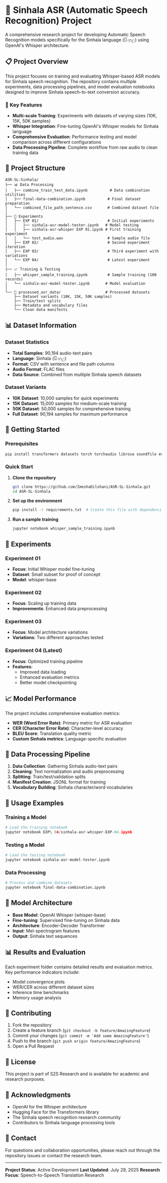 # 🎤 Sinhala ASR (Automatic Speech Recognition) Project

A comprehensive research project for developing Automatic Speech Recognition models specifically for the Sinhala language (සිංහල) using OpenAI's Whisper architecture.

## 📋 Project Overview

This project focuses on training and evaluating Whisper-based ASR models for Sinhala speech recognition. The repository contains multiple experiments, data processing pipelines, and model evaluation notebooks designed to improve Sinhala speech-to-text conversion accuracy.

### 🎯 Key Features

- **Multi-scale Training**: Experiments with datasets of varying sizes (10K, 15K, 50K samples)
- **Whisper Integration**: Fine-tuning OpenAI's Whisper models for Sinhala language
- **Comprehensive Evaluation**: Performance testing and model comparison across different configurations
- **Data Processing Pipeline**: Complete workflow from raw audio to clean training data

## 📁 Project Structure

```
ASR-SL-Sinhala/
├── 📊 Data Processing
│   ├── combine_train_test_data.ipynb          # Data combination utilities
│   ├── final-data-combination.ipynb          # Final dataset preparation
│   └── combined_file_path_sentence.csv       # Combined dataset file
│
├── 🧪 Experiments
│   ├── EXP 01/                               # Initial experiments
│   │   ├── sinhala-asr-model-tester.ipynb   # Model testing
│   │   ├── sinhala-asr-whisper EXP 01.ipynb # First training experiment
│   │   └── test_audio.wav                    # Sample audio file
│   ├── EXP 02/                               # Second experiment iteration
│   ├── EXP 03/                               # Third experiment with variations
│   └── EXP 04/                               # Latest experiment
│
├── 📈 Training & Testing
│   ├── whisper_sample_training.ipynb         # Sample training (100 records)
│   └── sinhala-asr-model-tester.ipynb       # Model evaluation
│
└── 📂 processed_asr_data/                    # Processed datasets
    ├── Dataset variants (10K, 15K, 50K samples)
    ├── Train/test splits
    ├── Metadata and vocabulary files
    └── Clean data manifests
```

## 📊 Dataset Information

### Dataset Statistics
- **Total Samples**: 90,194 audio-text pairs
- **Language**: Sinhala (සිංහල)
- **Format**: CSV with sentence and file path columns
- **Audio Format**: FLAC files
- **Data Source**: Combined from multiple Sinhala speech datasets

### Dataset Variants
- **10K Dataset**: 10,000 samples for quick experiments
- **15K Dataset**: 15,000 samples for medium-scale training
- **50K Dataset**: 50,000 samples for comprehensive training
- **Full Dataset**: 90,194 samples for maximum performance

## 🚀 Getting Started

### Prerequisites

```bash
pip install transformers datasets torch torchaudio librosa soundfile evaluate jiwer accelerate tensorboard pandas numpy scikit-learn
```

### Quick Start

1. **Clone the repository**
   ```bash
   git clone https://github.com/ImeshaDilshani/ASR-SL-Sinhala.git
   cd ASR-SL-Sinhala
   ```

2. **Set up the environment**
   ```bash
   pip install -r requirements.txt  # Create this file with dependencies above
   ```

3. **Run a sample training**
   ```bash
   jupyter notebook whisper_sample_training.ipynb
   ```

## 🧪 Experiments

### Experiment 01
- **Focus**: Initial Whisper model fine-tuning
- **Dataset**: Small subset for proof of concept
- **Model**: whisper-base

### Experiment 02
- **Focus**: Scaling up training data
- **Improvements**: Enhanced data preprocessing

### Experiment 03
- **Focus**: Model architecture variations
- **Variations**: Two different approaches tested

### Experiment 04 (Latest)
- **Focus**: Optimized training pipeline
- **Features**: 
  - Improved data loading
  - Enhanced evaluation metrics
  - Better model checkpointing

## 📈 Model Performance

The project includes comprehensive evaluation metrics:
- **WER (Word Error Rate)**: Primary metric for ASR evaluation
- **CER (Character Error Rate)**: Character-level accuracy
- **BLEU Score**: Translation quality metric
- **Custom Sinhala metrics**: Language-specific evaluation

## 🔧 Data Processing Pipeline

1. **Data Collection**: Gathering Sinhala audio-text pairs
2. **Cleaning**: Text normalization and audio preprocessing
3. **Splitting**: Train/test/validation splits
4. **Manifest Creation**: JSONL format for training
5. **Vocabulary Building**: Sinhala character/word vocabularies

## 📝 Usage Examples

### Training a Model
```python
# Load the training notebook
jupyter notebook EXP\ 04/sinhala-asr-whisper-EXP-04.ipynb
```

### Testing a Model
```python
# Load the testing notebook
jupyter notebook sinhala-asr-model-tester.ipynb
```

### Data Processing
```python
# Process and combine datasets
jupyter notebook final-data-combination.ipynb
```

## 🎯 Model Architecture

- **Base Model**: OpenAI Whisper (whisper-base)
- **Fine-tuning**: Supervised fine-tuning on Sinhala data
- **Architecture**: Encoder-Decoder Transformer
- **Input**: Mel-spectrogram features
- **Output**: Sinhala text sequences

## 📊 Results and Evaluation

Each experiment folder contains detailed results and evaluation metrics. Key performance indicators include:

- Model convergence plots
- WER/CER across different dataset sizes
- Inference time benchmarks
- Memory usage analysis

## 🤝 Contributing

1. Fork the repository
2. Create a feature branch (`git checkout -b feature/AmazingFeature`)
3. Commit your changes (`git commit -m 'Add some AmazingFeature'`)
4. Push to the branch (`git push origin feature/AmazingFeature`)
5. Open a Pull Request

## 📄 License

This project is part of S2S Research and is available for academic and research purposes.

## 🙏 Acknowledgments

- OpenAI for the Whisper architecture
- Hugging Face for the Transformers library
- The Sinhala speech recognition research community
- Contributors to Sinhala language processing tools

## 📧 Contact

For questions and collaboration opportunities, please reach out through the repository issues or contact the research team.

---

**Project Status**: Active Development
**Last Updated**: July 29, 2025
**Research Focus**: Speech-to-Speech Translation Research
